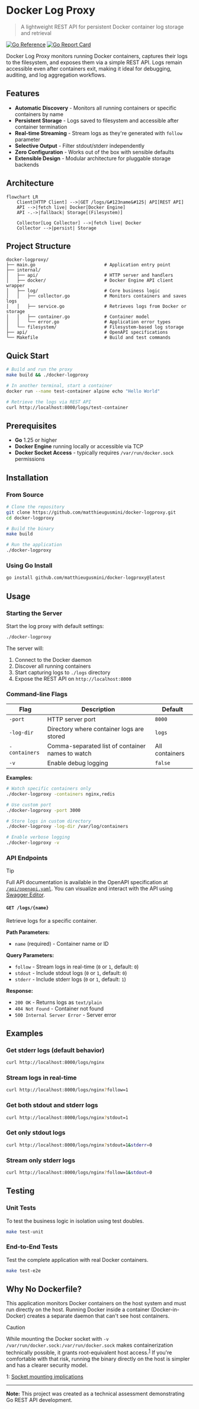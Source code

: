 # Docker Log Proxy

> A lightweight REST API for persistent Docker container log storage and retrieval

[![Go Reference](https://pkg.go.dev/badge/github.com/matthieugusmini/docker-logproxy.svg)](https://pkg.go.dev/github.com/matthieugusmini/docker-logproxy)
[![Go Report Card](https://goreportcard.com/badge/github.com/matthieugusmini/docker-logproxy)](https://goreportcard.com/report/github.com/matthieugusmini/docker-logproxy)

Docker Log Proxy monitors running Docker containers, captures their logs to the filesystem, and exposes them via a simple REST API. Logs remain accessible even after containers exit, making it ideal for debugging, auditing, and log aggregation workflows.

## Features

- **Automatic Discovery** - Monitors all running containers or specific containers by name
- **Persistent Storage** - Logs saved to filesystem and accessible after container termination
- **Real-time Streaming** - Stream logs as they're generated with `follow` parameter
- **Selective Output** - Filter stdout/stderr independently
- **Zero Configuration** - Works out of the box with sensible defaults
- **Extensible Design** - Modular architecture for pluggable storage backends

## Architecture

```mermaid
flowchart LR
    Client[HTTP Client] -->|GET /logs/&#123name&#125| API[REST API]
    API -->|fetch live| Docker[Docker Engine]
    API -.->|fallback| Storage[(Filesystem)]

    Collector[Log Collector] -->|fetch live| Docker
    Collector -->|persist| Storage
```

## Project Structure

```
docker-logproxy/
├── main.go                          # Application entry point
├── internal/
│   ├── api/                         # HTTP server and handlers
│   ├── docker/                      # Docker Engine API client wrapper
│   ├── log/                         # Core business logic
│   │   ├── collector.go             # Monitors containers and saves logs
│   │   ├── service.go               # Retrieves logs from Docker or storage
│   │   ├── container.go             # Container model
│   │   └── error.go                 # Application error types
│   └── filesystem/                  # Filesystem-based log storage
├── api/                             # OpenAPI specifications
└── Makefile                         # Build and test commands
```

## Quick Start

```bash
# Build and run the proxy
make build && ./docker-logproxy

# In another terminal, start a container
docker run --name test-container alpine echo "Hello World"

# Retrieve the logs via REST API
curl http://localhost:8000/logs/test-container
```

## Prerequisites

- **Go** 1.25 or higher
- **Docker Engine** running locally or accessible via TCP
- **Docker Socket Access** - typically requires `/var/run/docker.sock` permissions

## Installation

### From Source

```bash
# Clone the repository
git clone https://github.com/matthieugusmini/docker-logproxy.git
cd docker-logproxy

# Build the binary
make build

# Run the application
./docker-logproxy
```

### Using Go Install

```bash
go install github.com/matthieugusmini/docker-logproxy@latest
```

## Usage

### Starting the Server

Start the log proxy with default settings:

```bash
./docker-logproxy
```

The server will:
1. Connect to the Docker daemon
2. Discover all running containers
3. Start capturing logs to `./logs` directory
4. Expose the REST API on `http://localhost:8000`

### Command-line Flags

| Flag | Description | Default |
|------|-------------|---------|
| `-port` | HTTP server port | `8000` |
| `-log-dir` | Directory where container logs are stored | `logs` |
| `-containers` | Comma-separated list of container names to watch | All containers |
| `-v` | Enable debug logging | `false` |

**Examples:**

```bash
# Watch specific containers only
./docker-logproxy -containers nginx,redis

# Use custom port
./docker-logproxy -port 3000

# Store logs in custom directory
./docker-logproxy -log-dir /var/log/containers

# Enable verbose logging
./docker-logproxy -v
```

### API Endpoints

> [!TIP]
> Full API documentation is available in the OpenAPI specification at [`/api/openapi.yaml`](api/openapi.yaml). You can visualize and interact with the API using [Swagger Editor](https://editor.swagger.io/).

#### `GET /logs/{name}`

Retrieve logs for a specific container.

**Path Parameters:**
- `name` (required) - Container name or ID

**Query Parameters:**
- `follow` - Stream logs in real-time (`0` or `1`, default: `0`)
- `stdout` - Include stdout logs (`0` or `1`, default: `0`)
- `stderr` - Include stderr logs (`0` or `1`, default: `1`)

**Response:**
- `200 OK` - Returns logs as `text/plain`
- `404 Not Found` - Container not found
- `500 Internal Server Error` - Server error

## Examples

### Get stderr logs (default behavior)

```bash
curl http://localhost:8000/logs/nginx
```

### Stream logs in real-time

```bash
curl http://localhost:8000/logs/nginx?follow=1
```

### Get both stdout and stderr logs

```bash
curl http://localhost:8000/logs/nginx?stdout=1
```

### Get only stdout logs

```bash
curl http://localhost:8000/logs/nginx?stdout=1&stderr=0
```

### Stream only stderr logs

```bash
curl http://localhost:8000/logs/nginx?follow=1&stdout=0
```

## Testing

### Unit Tests

To test the business logic in isolation using test doubles.

```bash
make test-unit
```

### End-to-End Tests

Test the complete application with real Docker containers.

```bash
make test-e2e
```

## Why No Dockerfile?

This application monitors Docker containers on the host system and must run directly on the host. Running Docker inside a container (Docker-in-Docker) creates a separate daemon that can't see host containers.

> [!CAUTION]
> While mounting the Docker socket with `-v /var/run/docker.sock:/var/run/docker.sock` makes containerization technically possible, it grants root-equivalent host access.<sup>[1](#ref1)</sup> If you're comfortable with that risk, running the binary directly on the host is simpler and has a clearer security model.

<a name="ref1">1</a>: [Socket mounting implications](https://stackoverflow.com/questions/27879713/is-it-ok-to-run-docker-from-inside-docker)

---

**Note:** This project was created as a technical assessment demonstrating Go REST API development.
